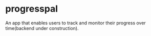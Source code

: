# progresspal
An app that enables users to track and monitor their progress over time(backend under construction).